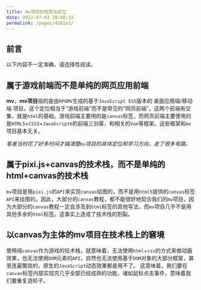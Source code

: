 ```yaml
---
title: mv项目的性质与定位
date: 2022-07-03 20:08:33
permalink: /pages/4261e1/
---
```




## 前言 <Badge text='有争议' type='warning' />
以下内容不一定准确，请选择性阅读。






## 属于游戏前端而不是单纯的网页应用前端
**mv**，**mv项目**指的是由`RPGMV`生成的基于`JavaScript ES5`版本的 桌面应用端/移动端 项目。这个定位相当于“游戏前端”而不是常见的“网页前端”。这两个前端有交集，就是`html`的基础。游戏前端主要用的是`canvas`标签，而网页前端主要使用的是`HTML5`+`CSS3`+`JavaScript6`的前端三剑客，和相关的`Vue`等框架。这些框架和`mv`项目基本无关。

*笔者当时花了好多时间才搞清楚`mv`项目的具体定位和学习方向，走了很多弯路。*








## 属于pixi.js+canvas的技术栈，而不是单纯的html+canvas的技术栈
`mv`项目是用`pixi.js`的`API`来实现`canvas`绘图的，而不是用`html5`提供的`canvas`标签`API`来绘图的。因此，大部分的`canvas`教程，都不能很好地契合我们的`mv`项目，因为大部分的`canvas`教程一定会涉及到`html`标签的其他写法，而`mv`项目几乎不是用其他多余的`html`标签。这事实上造成了技术栈的割裂。







## 以canvas为主体的mv项目在技术栈上的窘境
使用纯`canvas`作为游戏的技术栈，就意味着，无法使用`html`+`css`的方式来做动画效果，也无法使用`DOM`元素的`API`，自然也无法使用基于`DOM`对象的大部分框架，甚至连最繁琐的，原生的`JavaScript`动态效果都是用不了。
这意味着，我们要在`canvas`标签内部实现完几乎全部已经成熟的功能，诸如鼠标点击事件，意味着我们要重复造轮子。